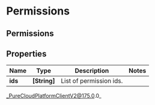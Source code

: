 # Permissions

## Permissions

## Properties

|Name | Type | Description | Notes|
|------------ | ------------- | ------------- | -------------|
| **ids** | **[String]** | List of permission ids. | |



_PureCloudPlatformClientV2@175.0.0_
